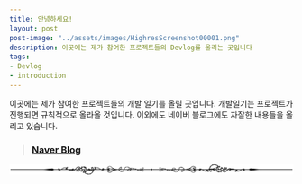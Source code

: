 ```yaml
---
title: 안녕하세요!
layout: post
post-image: "../assets/images/HighresScreenshot00001.png"
description: 이곳에는 제가 참여한 프로젝트들의 Devlog를 올리는 곳입니다
tags:
- Devlog
- introduction
---
```


이곳에는 제가 참여한 프로젝트들의 개발 일기를 올릴 곳입니다. 개발일기는 프로젝트가 진행되면 규칙적으로 올라올 것입니다.
이외에도 네이버 블로그에도 자잘한 내용들을 올리고 있습니다.

> ### [Naver Blog](https://blog.naver.com/minecraft102938)

<p align="center">
    <img src="../assets/images/line.png">
</p>